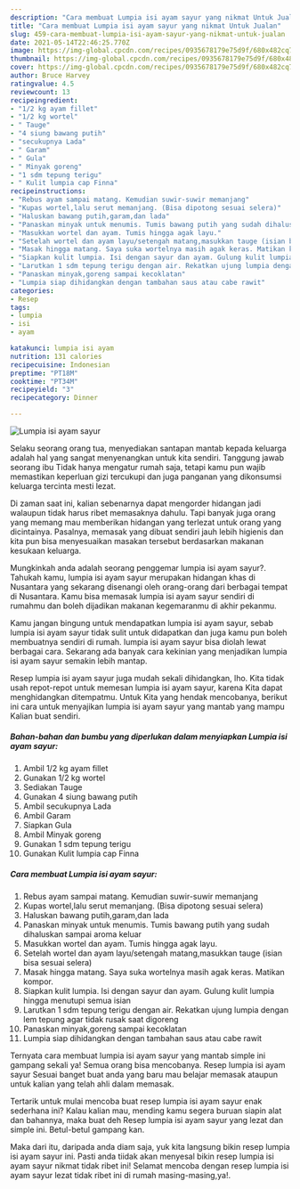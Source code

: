 ```yaml
---
description: "Cara membuat Lumpia isi ayam sayur yang nikmat Untuk Jualan"
title: "Cara membuat Lumpia isi ayam sayur yang nikmat Untuk Jualan"
slug: 459-cara-membuat-lumpia-isi-ayam-sayur-yang-nikmat-untuk-jualan
date: 2021-05-14T22:46:25.770Z
image: https://img-global.cpcdn.com/recipes/0935678179e75d9f/680x482cq70/lumpia-isi-ayam-sayur-foto-resep-utama.jpg
thumbnail: https://img-global.cpcdn.com/recipes/0935678179e75d9f/680x482cq70/lumpia-isi-ayam-sayur-foto-resep-utama.jpg
cover: https://img-global.cpcdn.com/recipes/0935678179e75d9f/680x482cq70/lumpia-isi-ayam-sayur-foto-resep-utama.jpg
author: Bruce Harvey
ratingvalue: 4.5
reviewcount: 13
recipeingredient:
- "1/2 kg ayam fillet"
- "1/2 kg wortel"
- " Tauge"
- "4 siung bawang putih"
- "secukupnya Lada"
- " Garam"
- " Gula"
- " Minyak goreng"
- "1 sdm tepung terigu"
- " Kulit lumpia cap Finna"
recipeinstructions:
- "Rebus ayam sampai matang. Kemudian suwir-suwir memanjang"
- "Kupas wortel,lalu serut memanjang. (Bisa dipotong sesuai selera)"
- "Haluskan bawang putih,garam,dan lada"
- "Panaskan minyak untuk menumis. Tumis bawang putih yang sudah dihaluskan sampai aroma keluar"
- "Masukkan wortel dan ayam. Tumis hingga agak layu."
- "Setelah wortel dan ayam layu/setengah matang,masukkan tauge (isian bisa sesuai selera)"
- "Masak hingga matang. Saya suka wortelnya masih agak keras. Matikan kompor."
- "Siapkan kulit lumpia. Isi dengan sayur dan ayam. Gulung kulit lumpia hingga menutupi semua isian"
- "Larutkan 1 sdm tepung terigu dengan air. Rekatkan ujung lumpia dengan lem tepung agar tidak rusak saat digoreng"
- "Panaskan minyak,goreng sampai kecoklatan"
- "Lumpia siap dihidangkan dengan tambahan saus atau cabe rawit"
categories:
- Resep
tags:
- lumpia
- isi
- ayam

katakunci: lumpia isi ayam 
nutrition: 131 calories
recipecuisine: Indonesian
preptime: "PT18M"
cooktime: "PT34M"
recipeyield: "3"
recipecategory: Dinner

---
```



![Lumpia isi ayam sayur](https://img-global.cpcdn.com/recipes/0935678179e75d9f/680x482cq70/lumpia-isi-ayam-sayur-foto-resep-utama.jpg)

Selaku seorang orang tua, menyediakan santapan mantab kepada keluarga adalah hal yang sangat menyenangkan untuk kita sendiri. Tanggung jawab seorang ibu Tidak hanya mengatur rumah saja, tetapi kamu pun wajib memastikan keperluan gizi tercukupi dan juga panganan yang dikonsumsi keluarga tercinta mesti lezat.

Di zaman  saat ini, kalian sebenarnya dapat mengorder hidangan jadi walaupun tidak harus ribet memasaknya dahulu. Tapi banyak juga orang yang memang mau memberikan hidangan yang terlezat untuk orang yang dicintainya. Pasalnya, memasak yang dibuat sendiri jauh lebih higienis dan kita pun bisa menyesuaikan masakan tersebut berdasarkan makanan kesukaan keluarga. 



Mungkinkah anda adalah seorang penggemar lumpia isi ayam sayur?. Tahukah kamu, lumpia isi ayam sayur merupakan hidangan khas di Nusantara yang sekarang disenangi oleh orang-orang dari berbagai tempat di Nusantara. Kamu bisa memasak lumpia isi ayam sayur sendiri di rumahmu dan boleh dijadikan makanan kegemaranmu di akhir pekanmu.

Kamu jangan bingung untuk mendapatkan lumpia isi ayam sayur, sebab lumpia isi ayam sayur tidak sulit untuk didapatkan dan juga kamu pun boleh membuatnya sendiri di rumah. lumpia isi ayam sayur bisa diolah lewat berbagai cara. Sekarang ada banyak cara kekinian yang menjadikan lumpia isi ayam sayur semakin lebih mantap.

Resep lumpia isi ayam sayur juga mudah sekali dihidangkan, lho. Kita tidak usah repot-repot untuk memesan lumpia isi ayam sayur, karena Kita dapat menghidangkan ditempatmu. Untuk Kita yang hendak mencobanya, berikut ini cara untuk menyajikan lumpia isi ayam sayur yang mantab yang mampu Kalian buat sendiri.

<!--inarticleads1-->

##### Bahan-bahan dan bumbu yang diperlukan dalam menyiapkan Lumpia isi ayam sayur:

1. Ambil 1/2 kg ayam fillet
1. Gunakan 1/2 kg wortel
1. Sediakan  Tauge
1. Gunakan 4 siung bawang putih
1. Ambil secukupnya Lada
1. Ambil  Garam
1. Siapkan  Gula
1. Ambil  Minyak goreng
1. Gunakan 1 sdm tepung terigu
1. Gunakan  Kulit lumpia cap Finna




<!--inarticleads2-->

##### Cara membuat Lumpia isi ayam sayur:

1. Rebus ayam sampai matang. Kemudian suwir-suwir memanjang
1. Kupas wortel,lalu serut memanjang. (Bisa dipotong sesuai selera)
1. Haluskan bawang putih,garam,dan lada
1. Panaskan minyak untuk menumis. Tumis bawang putih yang sudah dihaluskan sampai aroma keluar
1. Masukkan wortel dan ayam. Tumis hingga agak layu.
1. Setelah wortel dan ayam layu/setengah matang,masukkan tauge (isian bisa sesuai selera)
1. Masak hingga matang. Saya suka wortelnya masih agak keras. Matikan kompor.
1. Siapkan kulit lumpia. Isi dengan sayur dan ayam. Gulung kulit lumpia hingga menutupi semua isian
1. Larutkan 1 sdm tepung terigu dengan air. Rekatkan ujung lumpia dengan lem tepung agar tidak rusak saat digoreng
1. Panaskan minyak,goreng sampai kecoklatan
1. Lumpia siap dihidangkan dengan tambahan saus atau cabe rawit




Ternyata cara membuat lumpia isi ayam sayur yang mantab simple ini gampang sekali ya! Semua orang bisa mencobanya. Resep lumpia isi ayam sayur Sesuai banget buat anda yang baru mau belajar memasak ataupun untuk kalian yang telah ahli dalam memasak.

Tertarik untuk mulai mencoba buat resep lumpia isi ayam sayur enak sederhana ini? Kalau kalian mau, mending kamu segera buruan siapin alat dan bahannya, maka buat deh Resep lumpia isi ayam sayur yang lezat dan simple ini. Betul-betul gampang kan. 

Maka dari itu, daripada anda diam saja, yuk kita langsung bikin resep lumpia isi ayam sayur ini. Pasti anda tiidak akan menyesal bikin resep lumpia isi ayam sayur nikmat tidak ribet ini! Selamat mencoba dengan resep lumpia isi ayam sayur lezat tidak ribet ini di rumah masing-masing,ya!.

